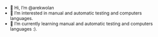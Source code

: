 - 👋 Hi, I’m @arekwolan
- 👀 I’m interested in manual and automatic testing and computers languages.
- 🌱 I’m currently learning manual and automatic testing and computers languages :).

<!---
arekwolan/arekwolan is a ✨ special ✨ repository because its `README.md` (this file) appears on your GitHub profile.
You can click the Preview link to take a look at your changes.
--->
